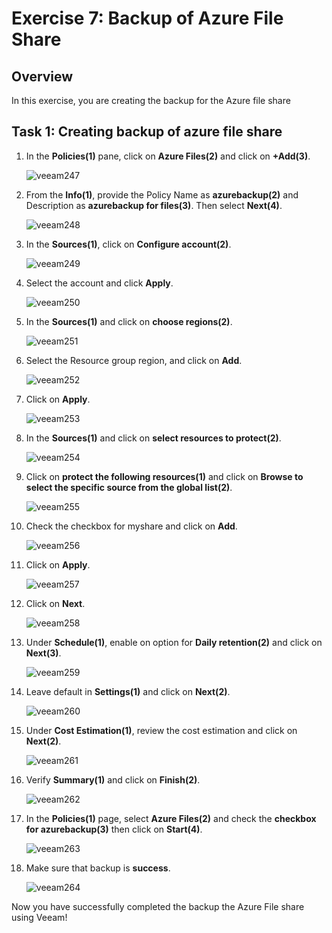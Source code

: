 # Exercise 7: Backup of Azure File Share

## Overview

In this exercise, you are creating the backup for the Azure file share

## Task 1: Creating backup of azure file share

1. In the **Policies(1)** pane, click on **Azure Files(2)** and click on **+Add(3)**.

   ![veeam247](./images/veeam247.png)

2. From the **Info(1)**, provide the Policy Name as **azurebackup(2)** and Description as **azurebackup for files(3)**. Then select **Next(4)**.

   ![veeam248](./images/veeam248.png)

3. In the **Sources(1)**, click on **Configure account(2)**.

   ![veeam249](./images/veeam249.png)

4. Select the account and click **Apply**.

   ![veeam250](./images/veeam250.png)

5. In the **Sources(1)** and click on **choose regions(2)**.

   ![veeam251](./images/veeam251.png)

6. Select the Resource group region, **<inject key="Region" enableCopy="false"/>** and click on **Add**.

   ![veeam252](./images/veeam252.png)

7. Click on **Apply**.

   ![veeam253](./images/veeam253.png)

8. In the **Sources(1)** and click on **select resources to protect(2)**.

   ![veeam254](./images/veeam254.png)

9. Click on **protect the following resources(1)** and click on **Browse to select the specific source from the global list(2)**.

   ![veeam255](./images/veeam255.png)

10. Check the checkbox for myshare and click on **Add**.

    ![veeam256](./images/veeam256.png)

11. Click on **Apply**.

    ![veeam257](./images/veeam257.png)

12. Click on **Next**.

    ![veeam258](./images/veeam258.png)

13. Under **Schedule(1)**, enable on option for **Daily retention(2)** and click on **Next(3)**.

    ![veeam259](./images/veeam259.png)

14. Leave default in **Settings(1)** and click on **Next(2)**.

    ![veeam260](./images/veeam260.png)

15. Under **Cost Estimation(1)**, review the cost estimation and click on **Next(2)**.

    ![veeam261](./images/veeam261.png)

16. Verify **Summary(1)** and click on **Finish(2)**.

    ![veeam262](./images/veeam262.png)

17. In the **Policies(1)** page, select **Azure Files(2)** and check the **checkbox for azurebackup(3)** then click on **Start(4)**.

    ![veeam263](./images/veeam263.png)

18. Make sure that backup is **success**.

    ![veeam264](./images/veeam264.png)

Now you have successfully completed the backup the Azure File share using Veeam!
